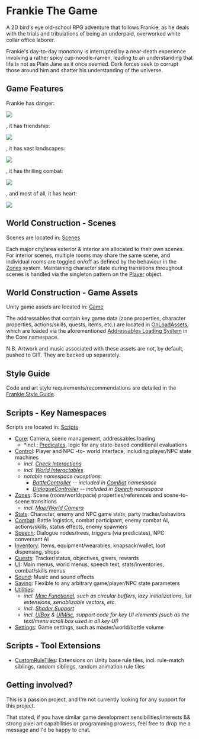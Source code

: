 # Frankie The Game

A 2D bird's eye old-school RPG adventure that follows Frankie, as he deals with the trials and tribulations of being an underpaid, overworked white collar office laborer.  

Frankie's day-to-day monotony is interrupted by a near-death experience involving a rather spicy cup-noodle-ramen, leading to an understanding that life is not as Plain Jane as it once seemed.  Dark forces seek to corrupt those around him and shatter his understanding of the universe.

## Game Features

Frankie has danger:

![](/InfoTools/Images/HorseDanger.png)

, it has friendship:

![](/InfoTools/Images/FrankieFriendship.gif)

, it has vast landscapes:

![](/InfoTools/Images/VastOverworld.png)

, it has thrilling combat:

![](/InfoTools/Images/ThrillingCombatToo.png)

, and most of all, it has heart:

![](/InfoTools/Images/LucySmooch.png)

## World Construction - Scenes

Scenes are located in: [Scenes](./Assets/Scenes/)

Each major city/area exterior & interior are allocated to their own scenes.  For interior scenes, multiple rooms may share the same scene, and individual rooms are toggled on/off as defined by the behaviour in the [Zones](/Assets/Scripts/Zones/) system.  Maintaining character state during transitions throughout scenes is handled via the singleton pattern on the [Player](/Assets/Scripts/Core//Player.cs) object.

## World Construction - Game Assets

Unity game assets are located in: [Game](./Assets/Game/)

The addressables that contain key game data (zone properties, character properties, actions/skills, quests, items, etc.) are located in [OnLoadAssets](/Assets/Game/OnLoadAssets/), which are loaded via the aforementioned [Addressables Loading System](/Assets/Scripts/Core/AddressablesHandling/) in the Core namespace.

N.B. Artwork and music associated with these assets are not, by default, pushed to GIT.  They are backed up separately.

## Style Guide

Code and art style requirements/recommendations are detailed in the [Frankie Style Guide](./InfoTools/StyleGuide/).

## Scripts - Key Namespaces

Scripts are located in: [Scripts](./Assets/Scripts/)

* [Core](/Assets/Scripts/Core/):  Camera, scene management, addressables loading
    * *incl.: [Predicates](/Assets/Scripts/Predicates/), logic for any state-based conditional evaluations
* [Control](/Assets/Scripts/Control/):  Player and NPC -to- world interface, including player/NPC state machines
    * *incl. [Check Interactions](/Assets/Scripts/CheckInteractions/)*
    * *incl. [World Interactables](/Assets/Scripts/World/)*
    * *notable namespace exceptions*:
        * *[BattleController](/Assets/Scripts/Control/Controllers/BattleController.cs) -- included in [Combat](/Assets/Scripts/Combat/) namespace*
        * *[DialogueController](/Assets/Scripts/Control/Controllers/DialogueController.cs) -- included in [Speech](/Assets/Scripts/Speech/) namespace*
* [Zones](/Assets/Scripts/Zones/):  Scene (room/worldspace) properties/references and scene-to-scene transitions
    * *incl. [Map/World Camera](/Assets/Scripts/Zones/Map/)*
* [Stats](/Assets/Scripts/Stats/):  Character, enemy and NPC game stats, party tracker/behaviors
* [Combat](/Assets/Scripts/Combat/):  Battle logistics, combat participant, enemy combat AI, actions/skills, status effects, enemy spawners
* [Speech](/Assets/Scripts/Speech/):  Dialogue nodes/trees, triggers (via predicates), NPC conversant AI
* [Inventory](/Assets/Scripts/Inventory/):  Items, equipment/wearables, knapsack/wallet, loot dispensing, shops
* [Quests](/Assets/Scripts/Quests/):  Tracker/status, objectives, givers, rewards
* [UI](/Assets/Scripts/UI/):  Main menus, world menus, speech text, stats/inventories, combat/skills menus
* [Sound](/Assets/Scripts/Sound/):  Music and sound effects
* [Saving](/Assets/Scripts/Saving/):  Flexible to any arbitrary game/player/NPC state parameters
* [Utilities](/Assets/Scripts/Utils/):
    * *incl. [Misc Functional](/Assets/Scripts/Utils/Functional/), such as circular buffers, lazy initializations, list extensions, seriablizable vectors, etc.*
    * *incl. [Shader Support](/Assets/Scripts/Utils//Shaders/)*
    * *incl. [UIBox](/Assets/Scripts/Utils/UIBox/) & [UIMisc](/Assets/Scripts/Utils/UIMisc/), support code for key UI elements (such as the text/menu scroll box used in all key UI)*
* [Settings](/Assets/Scripts/PlayerPrefs/):  Game settings, such as master/world/battle volume

## Scripts - Tool Extensions

* [CustomRuleTiles](/Assets/Scripts/CustomRuleTiles/):  Extensions on Unity base rule tiles, incl. rule-match siblings, random siblings, random animation rule tiles

## Getting involved?

This is a passion project, and I'm not currently looking for any support for this project.  

That stated, if you have similar game development sensibilities/interests && strong pixel art capabilities or programming prowess, feel free to drop me a message and I'd be happy to chat.
